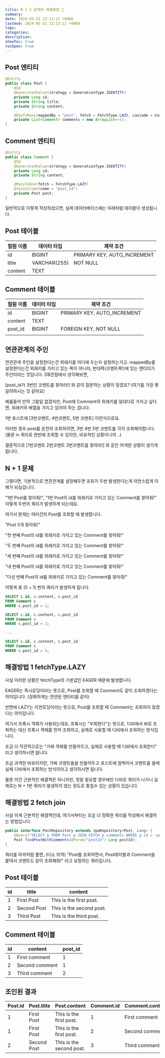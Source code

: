 ```yaml
---
title: N + 1 문제와 해결방법 🧊️
summary: 
date: 2024-05-31 22:13:11 +0900
lastmod: 2024-05-31 22:13:11 +0900
tags: 
categories: 
description: 
showToc: true
tocOpen: true
---
```


 
## Post 엔티티

```java
@Entity
public class Post {
    @Id
    @GeneratedValue(strategy = GenerationType.IDENTITY)
    private Long id;
    private String title;
    private String content;

    @OneToMany(mappedBy = "post", fetch = FetchType.LAZY, cascade = CascadeType.ALL)
    private List<Comment> comments = new ArrayList<>();
}
```


## Comment 엔티티

```java
@Entity
public class Comment {
    @Id
    @GeneratedValue(strategy = GenerationType.IDENTITY)
    private Long id;
    private String content;

    @ManyToOne(fetch = FetchType.LAZY)
    @JoinColumn(name = "post_id")
    private Post post;
}
```

일반적으로 이렇게 작성하셨으면, 실제 데이터베이스에는 아래처럼 테이블이 생성됩니다.

## Post 테이블

| 컬럼 이름 | 데이터 타입 | 제약 조건                          |
|-----------|-------------|-------------------------------------|
| id        | BIGINT      | PRIMARY KEY, AUTO_INCREMENT        |
| title     | VARCHAR(255)| NOT NULL                           |
| content   | TEXT        |                                     |

## Comment 테이블

| 컬럼 이름 | 데이터 타입 | 제약 조건                          |
|-----------|-------------|-------------------------------------|
| id        | BIGINT      | PRIMARY KEY, AUTO_INCREMENT        |
| content   | TEXT        |                                    |
| post_id   | BIGINT      | FOREIGN KEY, NOT NULL              |
|           |             |                                    |

## 연관관계의 주인

연관관계 주인을 설정한다는건 외래키를 어디에 두는지 설정하는거고. mappedBy를 설정한다는건 외래키를 가지고 있는 쪽이 아니라, 반대쪽(코멘트쪽!)에 있는 엔티티가 주인이라는 것입니다.
DB관점에서 생각해보면, 

[post_id가 3번인 코멘트를 찾아라!] 와 같이 질문하는 상황이 맞겠죠? (여기를 가장 헷갈려하시는 것 같아요)

예를들어 만약 그럴일 없겠지만, Post에 Comment의 외래키를 일대다로 가지고 싶다면, 외래키의 배열을 가지고 있어야 하는 겁니다.

1번 포스트에 [3번코멘트, 4번코멘트, 5번 코멘트] 이런식으로요.

이러한 경우 post를 온전히 조회하려면, 3번 4번 5번 코멘트를 각각 조회해야합니다.(물론 in 쿼리로 한번에 조회할 수 있지만, 비유적인 상황이니까 ..)

결론적으로 [1번코멘트 2번코멘트 3번코멘트를 찾아라!] 와 같은 어색한 상황이 생기게 됩니다.

## N + 1 문제

그렇다면, 기본적으로 연관관계를 설정해두면 조회가 두번 발생한다는게 자연스럽게 이해가 되실겁니다.

"1번 Post를 찾아줘!", "1번 Post의 id를 외래키로 가지고 있는 Comment를 찾아줘!" 이렇게 두번의 쿼리가 발생하게 되는데요.

여기서 문제는 여러건의 Post를 조회할 때 발생합니다.

"Post 5개 찾아줘!"

"첫 번째 Post의 id를 외래키로 가지고 있는 Comment를 찾아줘!"

"두 번째 Post의 id를 외래키로 가지고 있는 Comment를 찾아줘!"

"세 번째 Post의 id를 외래키로 가지고 있는 Comment를 찾아줘!"

"네 번째 Post의 id를 외래키로 가지고 있는 Comment를 찾아줘!"

"다섯 번째 Post의 id를 외래키로 가지고 있는 Comment를 찾아줘!"

이렇게 총 (5 + 1) 번의 쿼리가 발생하게 됩니다.


```sql
SELECT c.id, c.content, c.post_id
FROM Comment c
WHERE c.post_id = 1;

SELECT c.id, c.content, c.post_id
FROM Comment c
WHERE c.post_id = 2;

...

SELECT c.id, c.content, c.post_id
FROM Comment c
WHERE c.post_id = 5;
```


## 해결방법 1 fetchType.LAZY

사실 이러한 상황은 fetchType의 기본값인 EAGER 때문에 발생합니다.

EAGER는 즉시로딩이라는 뜻으로, Post를 조회할 때 Comment도 같이 조회하겠다는 의미입니다. (정확하게는 연관된 엔티티를 같이)

반면에 LAZY는 지연로딩이라는 뜻으로, Post를 조회할 때 Comment는 조회하지 않겠다는 의미입니다.

여기서 프록시 객체가 사용되는데요, 프록시는 "우회한다"는 뜻으로, 디비에서 바로 조회하는 대신 프록시 객체를 먼저 조회하고, 실제로 사용할 때 디비에서 조회하는 방식입니다.

조금 더 직관적으로는 "가짜 객체를 만들어두고, 실제로 사용할 때 디비에서 조회한다" 라고 생각하시면 됩니다.

조금 과격한 비유이지만, 가짜 코멘트들을 만들어두고 포스트에 점찍어서 코멘트를 쓸때 실제 디비에서 조회하는 방식이라고 생각하시면 됩니다.

물론 이건 근본적인 해결책은 아니지만, 정말 필요할 경우에만 디비로 쿼리가 나가니 실제로는 N + 1번 쿼리가 발생하지 않는 정도로 퉁칠수 있는 상황이 있습니다.


## 해결방법 2 fetch join

사실 이게 근본적인 해결책인데, 여기서부터는 조금 더 정확한 쿼리를 작성해서 해결하는 방법입니다.

```java
public interface PostRepository extends JpaRepository<Post, Long> {
    @Query("SELECT p FROM Post p JOIN FETCH p.comments WHERE p.id = :postId")
    Post findPostWithComments(@Param("postId") Long postId);
}
```

쿼리를 아까처럼 풀면, (다소 의역) "Post를 조회하면서, Post테이블과  Comment을 붙여서 코멘트도 같이 조회해줘!" 라고 요청하는 쿼리입니다.

## Post 테이블

| id  | title         | content            |
|-----|---------------|--------------------|
| 1   | First Post    | This is the first post. |
| 2   | Second Post   | This is the second post. |
| 3   | Third Post    | This is the third post. |

## Comment 테이블

| id  | content         | post_id |
|-----|-----------------|---------|
| 1   | First comment   | 1       |
| 2   | Second comment  | 1       |
| 3   | Third comment   | 2       |

## 조인된 결과

| Post.id | Post.title  | Post.content           | Comment.id | Comment.content   |
|---------|-------------|------------------------|------------|-------------------|
| 1       | First Post  | This is the first post.| 1          | First comment     |
| 1       | First Post  | This is the first post.| 2          | Second comment    |
| 2       | Second Post | This is the second post.| 3         | Third comment     |

